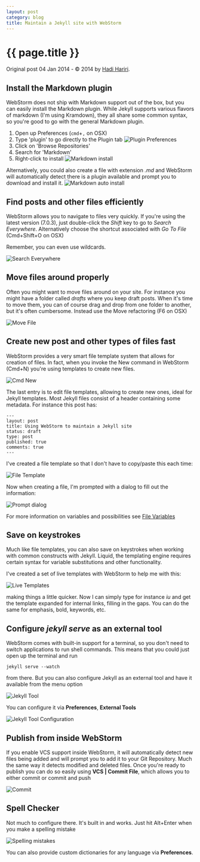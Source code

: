 ```yaml
---
layout: post
category: blog
title: Maintain a Jekyll site with WebStorm
---
```


{{ page.title }}
================

<p class="meta">Original post 04 Jan 2014 - © 2014 by <a href="http://hadihariri.com/2014/01/04/using-webstorm-to-maintain-a-jekyll-site/" title="Permalink to Using WebStorm to maintain a Jekyll site – Hadi Hariri">Hadi Hariri</a>.</p>

## Install the Markdown plugin

WebStorm does not ship with Markdown support out of the box, but you can easily install the Markdown plugin. While Jekyll supports various flavors of markdown (I'm using Kramdown), they all share some common syntax, so you're good to go with the general Markdown plugin.

1. Open up Preferences (<code>cmd</code>+<code>,</code> on OSX)
2. Type 'plugin' to go directly to the Plugin tab ![Plugin Preferences][12]
3. Click on 'Browse Repositories'
4. Search for 'Markdown'
5. Right-click to install ![Markdown install][13]

Alternatively, you could also create a file with extension _.md_ and WebStorm will automatically detect there is a plugin available and prompt you to download and install it. ![Markdown auto install][14]

## Find posts and other files efficiently

WebStorm allows you to navigate to files very quickly. If you're using the latest version (7.0.3), just double-click the _Shift_ key to go to _Search Everywhere_. Alternatively choose the shortcut associated with _Go To File_ (Cmd+Shift+O on OSX)

Remember, you can even use wildcards.

![Search Everywhere][15]

## Move files around properly

Often you might want to move files around on your site. For instance you might have a folder called _drafts_ where you keep draft posts. When it's time to move them, you can of course drag and drop from one folder to another, but it's often cumbersome. Instead use the Move refactoring (F6 on OSX)

![Move File][16]

## Create new post and other types of files fast

WebStorm provides a very smart file template system that allows for creation of files. In fact, when you invoke the New command in WebStorm (Cmd+N) you're using templates to create new files.

![Cmd New][17]

The last entry is to edit file templates, allowing to create new ones, ideal for Jekyll templates. Most Jekyll files consist of a header containing some metadata. For instance this post has:


    ---
    layout: post
    title: Using WebStorm to maintain a Jekyll site
    status: draft
    type: post
    published: true
    comments: true
    ---


I've created a file template so that I don't have to copy/paste this each time:

![File Template][18]

Now when creating a file, I'm prompted with a dialog to fill out the information:

![Prompt dialog][19]

For more information on variables and possibilities see [File Variables][20]

## Save on keystrokes

Much like file templates, you can also save on keystrokes when working with common constructs with Jekyll. Liquid, the templating engine requires certain syntax for variable substitutions and other functionality.

I've created a set of live templates with WebStorm to help me with this:

![Live Templates][21]

making things a little quicker. Now I can simply type for instance _iu_ and get the template expanded for internal links, filling in the gaps. You can do the same for emphasis, bold, keywords, etc.

## Configure _jekyll serve_ as an external tool

WebStorm comes with built-in support for a terminal, so you don't need to switch applications to run shell commands. This means that you could just open up the terminal and run


    jekyll serve --watch


from there. But you can also configure Jekyll as an external tool and have it available from the menu option

![Jekyll Tool][22]

You can configure it via **Preferences**, **External Tools**

![Jekyll Tool Configuration][23]

## Publish from inside WebStorm

If you enable VCS support inside WebStorm, it will automatically detect new files being added and will prompt you to add it to your Git Repository. Much the same way it detects modified and deleted files. Once you're ready to publish you can do so easily using **VCS | Commit File**, which allows you to either commit or commit and push

![Commit][24]

## Spell Checker

Not much to configure there. It's built in and works. Just hit Alt+Enter when you make a spelling mistake

![Spelling mistakes][25]

You can also provide custom dictionaries for any language via **Preferences**.


[1]: http://hadihariri.com/
[2]: http://hadihariri.com/about/
[3]: http://hadihariri.com/posts/
[4]: http://hadihariri.com/talks/
[5]: http://hadihariri.com/projects/
[6]: https://www.youtube.com/channel/UCmglzRyUElGoMA7s03lWk8Q
[11]: http://hadihariri.com/2014/01/04/using-webstorm-to-maintain-a-jekyll-site/ "Using WebStorm to maintain a Jekyll site"
[12]: http://hadihariri.com/images/webstorm-guide-1.png
[13]: http://hadihariri.com/images/webstorm-guide-3.png
[14]: http://hadihariri.com/images/webstorm-guide-2.png
[15]: http://hadihariri.com/images/webstorm-guide-4.png
[16]: http://hadihariri.com/images/webstorm-guide-5.png
[17]: http://hadihariri.com/images/webstorm-guide-6.png
[18]: http://hadihariri.com/images/webstorm-guide-7.png
[19]: http://hadihariri.com/images/webstorm-guide-8.png
[20]: http://www.jetbrains.com/idea/webhelp/file-template-variables.html#predefined_template_variables
[21]: http://hadihariri.com/images/webstorm-guide-9.png
[22]: http://hadihariri.com/images/webstorm-guide-10.png
[23]: http://hadihariri.com/images/webstorm-guide-11.png
[24]: http://hadihariri.com/images/webstorm-guide-13.png
[25]: http://hadihariri.com/images/webstorm-guide-12.png
